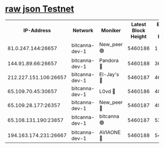 [raw json Testnet](https://rpc-check.bcat.stavr.tech/bcat/rpc-bcat-result.json)
=


<table><tr><th>IP-Address</th><th>Network</th><th>Moniker</th><th>Latest Block Height</th><th>Earliest Block Height</th><th>Catching Up</th><th>Tx Index</th><th>Voting Power</th><th>Scan Time</th></tr><tr><td>81.0.247.144:26657</td><td>bitcanna-dev-1</td><td>New_peer 🟢</td><td>5460186</td><td>1</td><td>False</td><td>on</td><td>0</td><td>2023-12-11T15:03:47.844186906UTC</td></tr><tr><td>144.91.89.66:26657</td><td>bitcanna-dev-1</td><td>Pandora 🔴</td><td>5460188</td><td>3675711</td><td>False</td><td>on</td><td>2096387</td><td>2023-12-11T15:03:57.730358220UTC</td></tr><tr><td>212.227.151.106:26657</td><td>bitcanna-dev-1</td><td>El-Jay's 🔴</td><td>5460187</td><td>4670391</td><td>False</td><td>on</td><td>2240570</td><td>2023-12-11T15:03:54.691283010UTC</td></tr><tr><td>65.109.70.45:30657</td><td>bitcanna-dev-1</td><td>L0vd 🔴</td><td>5460186</td><td>4828155</td><td>False</td><td>on</td><td>7920</td><td>2023-12-11T15:03:48.273973044UTC</td></tr><tr><td>65.109.28.177:26357</td><td>bitcanna-dev-1</td><td>New_peer 🔴</td><td>5460187</td><td>4952911</td><td>False</td><td>on</td><td>2237067</td><td>2023-12-11T15:03:55.039505043UTC</td></tr><tr><td>65.108.131.190:23857</td><td>bitcanna-dev-1</td><td>bitcanna 🟢</td><td>5460187</td><td>5360187</td><td>False</td><td>off</td><td>0</td><td>2023-12-11T15:03:55.426022308UTC</td></tr><tr><td>194.163.174.231:26667</td><td>bitcanna-dev-1</td><td>AVIAONE 🔴</td><td>5460188</td><td>5449651</td><td>False</td><td>on</td><td>1949865</td><td>2023-12-11T15:04:00.185702956UTC</td></tr></table>